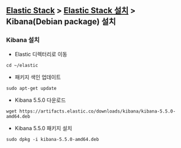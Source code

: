 ﻿## [Elastic Stack](https://github.com/colaboy2010hot/ElasticStack/blob/master/README.md) > [Elastic Stack 설치](https://github.com/colaboy2010hot/ElasticStack/blob/master/Install/README.md) > Kibana(Debian package) 설치

### Kibana 설치

 * Elastic 디렉터리로 이동
```
cd ~/elastic
```

* 패키지 색인 업데이트
```
sudo apt-get update
```

* Kibana 5.5.0 다운로드
```
wget https://artifacts.elastic.co/downloads/kibana/kibana-5.5.0-amd64.deb
```

* Kibana 5.5.0 패키지 설치
```
sudo dpkg -i kibana-5.5.0-amd64.deb
```

